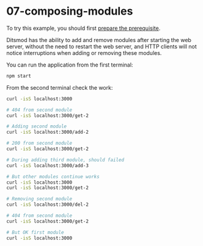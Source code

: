 # 07-composing-modules

To try this example, you should first [prepare the prerequisite][1].

Ditsmod has the ability to add and remove modules after starting the web server, without the need to restart the web server, and HTTP clients will not notice interruptions when adding or removing these modules.

You can run the application from the first terminal:

```bash
npm start
```

From the second terminal check the work:

```bash
curl -isS localhost:3000

# 404 from second module
curl -isS localhost:3000/get-2

# Adding second module
curl -isS localhost:3000/add-2

# 200 from second module
curl -isS localhost:3000/get-2

# During adding third module, should failed
curl -isS localhost:3000/add-3

# But other modules continue works
curl -isS localhost:3000
curl -isS localhost:3000/get-2

# Removing second module
curl -isS localhost:3000/del-2

# 404 from second module
curl -isS localhost:3000/get-2

# But OK first module
curl -isS localhost:3000
```


[1]: /examples/prerequisite
